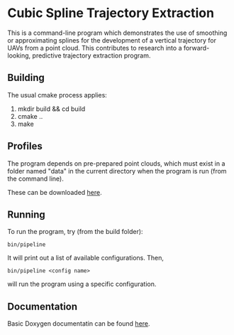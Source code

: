 # Cubic Spline Trajectory Extraction

This is a command-line program which demonstrates the use of smoothing or approximating splines for the development of a vertical trajectory for UAVs from a point cloud. This contributes to research into a forward-looking, predictive trajectory extraction program.

## Building

The usual cmake process applies:

1) mkdir build && cd build
2) cmake ..
3) make

## Profiles

The program depends on pre-prepared point clouds, which must exist in a folder named "data" in the current directory when the program is run (from the command line).

These can be downloaded [here](http://dijital.ca/ftp/msc/profiles.zip).

## Running

To run the program, try (from the build folder):

    bin/pipeline

It will print out a list of available configurations. Then,

    bin/pipeline <config name>

will run the program using a specific configuration.


## Documentation

Basic Doxygen documentatin can be found [here](http://dijital.ca/ftp/msc/traj_docs/index.html).